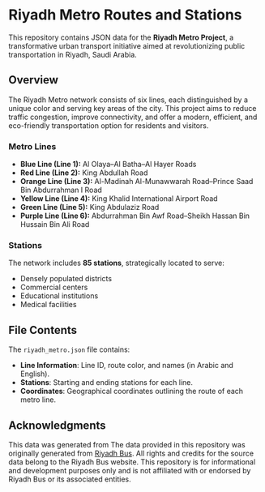 # Riyadh Metro Routes and Stations

This repository contains JSON data for the **Riyadh Metro Project**, a transformative urban transport initiative aimed at revolutionizing public transportation in Riyadh, Saudi Arabia.

## Overview

The Riyadh Metro network consists of six lines, each distinguished by a unique color and serving key areas of the city. This project aims to reduce traffic congestion, improve connectivity, and offer a modern, efficient, and eco-friendly transportation option for residents and visitors.

### Metro Lines
- **Blue Line (Line 1):** Al Olaya–Al Batha–Al Hayer Roads
- **Red Line (Line 2):** King Abdullah Road
- **Orange Line (Line 3):** Al-Madinah Al-Munawwarah Road–Prince Saad Bin Abdurrahman I Road
- **Yellow Line (Line 4):** King Khalid International Airport Road
- **Green Line (Line 5):** King Abdulaziz Road
- **Purple Line (Line 6):** Abdurrahman Bin Awf Road–Sheikh Hassan Bin Hussain Bin Ali Road

### Stations
The network includes **85 stations**, strategically located to serve:
- Densely populated districts
- Commercial centers
- Educational institutions
- Medical facilities

## File Contents

The `riyadh_metro.json` file contains:
- **Line Information**: Line ID, route color, and names (in Arabic and English).
- **Stations**: Starting and ending stations for each line.
- **Coordinates**: Geographical coordinates outlining the route of each metro line.

## Acknowledgments
This data was generated from 
The data provided in this repository was originally generated from [Riyadh Bus](https://www.riyadhbus.sa/ "Riyadh Bus"). 
All rights and credits for the source data belong to the Riyadh Bus website. This repository is for informational and development purposes only and is not affiliated with or endorsed by Riyadh Bus or its associated entities.

